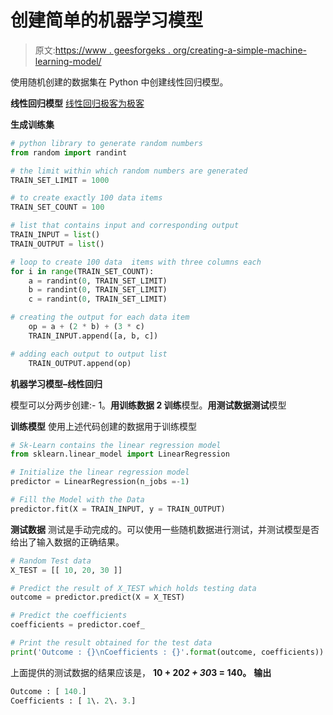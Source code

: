 # 创建简单的机器学习模型

> 原文:[https://www . geesforgeks . org/creating-a-simple-machine-learning-model/](https://www.geeksforgeeks.org/creating-a-simple-machine-learning-model/)

使用随机创建的数据集在 Python 中创建线性回归模型。

**线性回归模型**
[线性回归极客为极客](https://www.geeksforgeeks.org/linear-regression-python-implementation/)

**生成训练集**

```py
# python library to generate random numbers
from random import randint

# the limit within which random numbers are generated
TRAIN_SET_LIMIT = 1000

# to create exactly 100 data items
TRAIN_SET_COUNT = 100

# list that contains input and corresponding output
TRAIN_INPUT = list()
TRAIN_OUTPUT = list()

# loop to create 100 data  items with three columns each
for i in range(TRAIN_SET_COUNT):
    a = randint(0, TRAIN_SET_LIMIT)
    b = randint(0, TRAIN_SET_LIMIT)
    c = randint(0, TRAIN_SET_LIMIT)

# creating the output for each data item
    op = a + (2 * b) + (3 * c)
    TRAIN_INPUT.append([a, b, c])

# adding each output to output list
    TRAIN_OUTPUT.append(op)
```

**机器学习模型–线性回归**

模型可以分两步创建:-
1。**用训练数据
2 训练**模型。**用测试数据测试**模型

**训练模型**
使用上述代码创建的数据用于训练模型

```py
# Sk-Learn contains the linear regression model
from sklearn.linear_model import LinearRegression

# Initialize the linear regression model
predictor = LinearRegression(n_jobs =-1)

# Fill the Model with the Data
predictor.fit(X = TRAIN_INPUT, y = TRAIN_OUTPUT)
```

**测试数据**
测试是手动完成的。可以使用一些随机数据进行测试，并测试模型是否给出了输入数据的正确结果。

```py
# Random Test data
X_TEST = [[ 10, 20, 30 ]]

# Predict the result of X_TEST which holds testing data
outcome = predictor.predict(X = X_TEST)

# Predict the coefficients
coefficients = predictor.coef_

# Print the result obtained for the test data
print('Outcome : {}\nCoefficients : {}'.format(outcome, coefficients))
```

上面提供的测试数据的结果应该是， **10 + 20*2 + 30*3 = 140。**
**输出**

```py
Outcome : [ 140.]
Coefficients : [ 1\. 2\. 3.]

```
